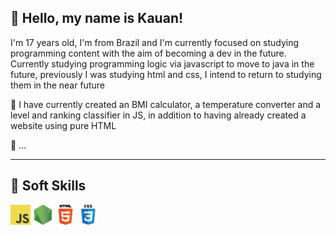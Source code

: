 ## 💜 Hello, my name is Kauan!

I'm 17 years old, I'm from Brazil and I'm currently focused on studying programming content with the aim of becoming a dev in the future. Currently studying programming logic via javascript to move to java in the future, previously I was studying html and css, I intend to return to studying them in the near future

🔭 I have currently created an BMI calculator, a temperature converter and a level and ranking classifier in JS, in addition to having already created a website using pure HTML

💬 ...

---

## 🚀 Soft Skills
<code><img height="32" src="https://raw.githubusercontent.com/github/explore/80688e429a7d4ef2fca1e82350fe8e3517d3494d/topics/javascript/javascript.png" alt="Javascript"/></code>
<code><img height="32" src="https://raw.githubusercontent.com/github/explore/80688e429a7d4ef2fca1e82350fe8e3517d3494d/topics/nodejs/nodejs.png" alt="Nodejs"/></code>
<code><img height="32" src="https://raw.githubusercontent.com/github/explore/80688e429a7d4ef2fca1e82350fe8e3517d3494d/topics/html/html.png" alt="HTML5"/></code>
<code><img height="32" src="https://raw.githubusercontent.com/github/explore/80688e429a7d4ef2fca1e82350fe8e3517d3494d/topics/css/css.png" alt="CSS"/></code>
